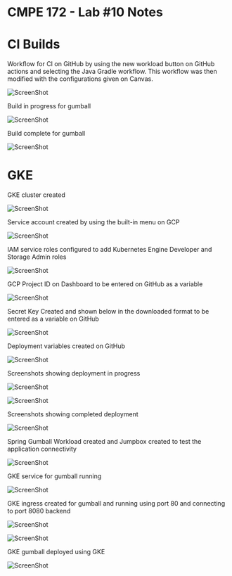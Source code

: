 # CMPE 172 - Lab #10 Notes

# CI Builds

Workflow for CI on GitHub by using the new workload button on GitHub actions
and selecting the Java Gradle workflow. This workflow was then modified with 
the configurations given on Canvas.

![ScreenShot](images/CI-workflow.png)

Build in progress for gumball

![ScreenShot](images/CI-build-progress.jpg)

Build complete for gumball

![ScreenShot](images/CI-build-complete.png)

# GKE 

GKE cluster created

![ScreenShot](images/GKE-cluster.png)

Service account created by using the built-in menu on GCP

![ScreenShot](images/service-account-created.png)

IAM service roles configured to add Kubernetes Engine Developer and Storage Admin roles

![ScreenShot](images/IAM-service-role.png)

GCP Project ID on Dashboard to be entered on GitHub as a variable

![ScreenShot](images/GCP-project-id.png)

Secret Key Created and shown below in the downloaded format to be entered as a variable on GitHub

![ScreenShot](images/secret-key-created.png)

Deployment variables created on GitHub

![ScreenShot](images/deployment-variables-created.png)

Screenshots showing deployment in progress

![ScreenShot](images/deployment-in-progress.png)

![ScreenShot](images/deployment-in-progress-2.png)

Screenshots showing completed deployment

![ScreenShot](images/deployment-complete.png)

Spring Gumball Workload created and Jumpbox created to test the application connectivity

![ScreenShot](images/jumpbox-created.png)

GKE service for gumball running

![ScreenShot](images/GKE-service.png)

GKE ingress created for gumball and running using port 80 and connecting to port 8080 backend

![ScreenShot](images/GKE-ingress.png)

![ScreenShot](images/ingress-status-ok.png)

GKE gumball deployed using GKE

![ScreenShot](images/GKE-gumball-deployed.png)
